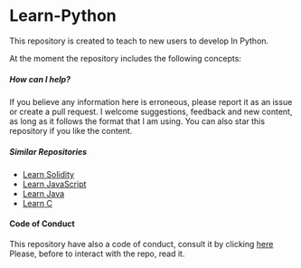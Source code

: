 # Learn-Python
This repository is created to teach to new users to develop 
In Python. 

At the moment the repository includes the following concepts:


##### How can I help?

If you believe any information here is erroneous, please report it as an issue or create a pull request. 
I welcome suggestions, feedback and new content, as long as it follows the format that I am using. 
You can also star this repository if you like the content.

##### Similar Repositories 

- [Learn Solidity](https://github.com/fededev01/Learn-Solidity)
- [Learn JavaScript](https://github.com/fededev01/Learn-JavaScript)
- [Learn Java](https://github.com/fededev01/Learn-Java)
- [Learn C](https://github.com/fededev01/Learn-C)


#### Code of Conduct

This repository have also a code of conduct, consult it by clicking [here](https://github.com/fededev01/Learn-Python/blob/master/CODE_OF_CONDUCT.md)
Please, before to interact with the repo, read it.

